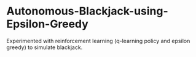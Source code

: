 # Autonomous-Blackjack-using-Epsilon-Greedy
Experimented with reinforcement learning (q-learning policy and epsilon greedy) to simulate blackjack. 
